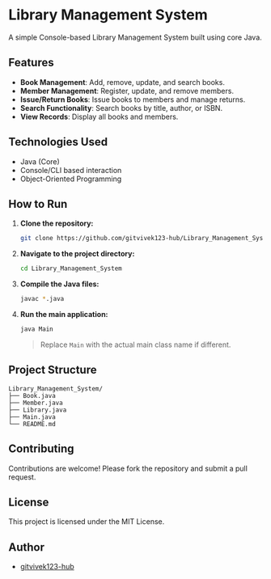 # Library Management System

A simple Console-based Library Management System built using core Java.

## Features

- **Book Management**: Add, remove, update, and search books.
- **Member Management**: Register, update, and remove members.
- **Issue/Return Books**: Issue books to members and manage returns.
- **Search Functionality**: Search books by title, author, or ISBN.
- **View Records**: Display all books and members.

## Technologies Used

- Java (Core)
- Console/CLI based interaction
- Object-Oriented Programming

## How to Run

1. **Clone the repository:**
   ```bash
   git clone https://github.com/gitvivek123-hub/Library_Management_System.git
   ```

2. **Navigate to the project directory:**
   ```bash
   cd Library_Management_System
   ```

3. **Compile the Java files:**
   ```bash
   javac *.java
   ```

4. **Run the main application:**
   ```bash
   java Main
   ```
   > Replace `Main` with the actual main class name if different.

## Project Structure

```
Library_Management_System/
├── Book.java
├── Member.java
├── Library.java
├── Main.java
└── README.md
```

## Contributing

Contributions are welcome! Please fork the repository and submit a pull request.

## License

This project is licensed under the MIT License.

## Author

- [gitvivek123-hub](https://github.com/gitvivek123-hub)
